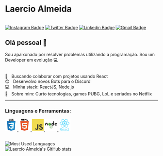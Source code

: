 
# Laercio Almeida
<br/> [![Instagram Badge](https://img.shields.io/badge/-@laercioalm_-black?style=flat-square&logo=Instagram&logoColor=white&link=www.instagram.com/laercioalm_/)](https://www.instagram.com/laerciinho_) [![Twitter Badge](https://img.shields.io/badge/-@laercioalmeida_-black?style=flat-square&logo=Twitter&logoColor=white&link=www.twitter.com/LarcioAlmeida4)](https://www.twitter.com/LarcioAlmeida4) [![Linkedin Badge](https://img.shields.io/badge/-LaercioAlmeida-black?style=flat-square&logo=Linkedin&logoColor=white&link=www.linkedin.com/in/laercioalmeida)](https://www.linkedin.com/in/laercioalmeida) 
[![Gmail Badge](https://img.shields.io/badge/-laercioalm@icloud.com-black?style=flat-square&logo=Gmail&logoColor=white&link=mailto:laercioalm@icloud.com)](mailto:laercioalml@icloud.com)

## Olá pessoal 👋
Sou apaixonado por resolver problemas utilizando a programação.
Sou um Developer em evolução :computer:

 <br/> :purple_heart: &nbsp; Buscando colaborar com projetos usando React
 <br/> :blush: &nbsp; Desenvolvo novos Bots para o Discord
 <br/> :computer: &nbsp; Minha stack: ReactJS, Node.js
 <br/> 💬  &nbsp; Sobre mim: Curto tecnologias, games PUBG, LoL e seriados no Netflix

---

<h3 align="left">Linguagens e Ferramentas:</h3>
<p align="left"> <a href="https://www.w3schools.com/css/" target="_blank"> <img src="https://raw.githubusercontent.com/devicons/devicon/master/icons/css3/css3-original-wordmark.svg" alt="css3" width="40" height="40"/> </a> <a href="https://www.w3.org/html/" target="_blank"> <img src="https://raw.githubusercontent.com/devicons/devicon/master/icons/html5/html5-original-wordmark.svg" alt="html5" width="40" height="40"/> </a> <a href="https://developer.mozilla.org/en-US/docs/Web/JavaScript" target="_blank"> <img src="https://raw.githubusercontent.com/devicons/devicon/master/icons/javascript/javascript-original.svg" alt="javascript" width="40" height="40"/> </a> <a href="https://nodejs.org" target="_blank"> <img src="https://raw.githubusercontent.com/devicons/devicon/master/icons/nodejs/nodejs-original-wordmark.svg" alt="nodejs" width="40" height="40"/> </a> <a href="https://reactjs.org/" target="_blank"> <img src="https://raw.githubusercontent.com/devicons/devicon/master/icons/react/react-original-wordmark.svg" alt="react" width="40" height="40"/> </a> </p>

<br/> ![Most Used Languages](https://github-readme-stats.vercel.app/api/top-langs?username=laercio2&show_icons=true&theme=tokyonight)
<br/> ![Laercio Almeida's GitHub stats](https://github-readme-stats.vercel.app/api?username=laercio2&show_icons=true&theme=tokyonight)


